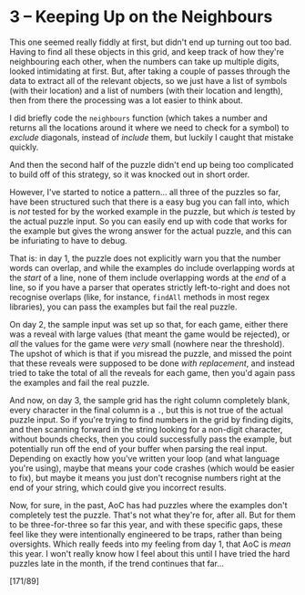 # 3 &ndash; Keeping Up on the Neighbours
This one seemed really fiddly at first, but didn't end up turning out too bad. Having to find all these objects in this grid, and keep track of how they're neighbouring each other, when the numbers can take up multiple digits, looked intimidating at first. But, after taking a couple of passes through the data to extract all of the relevant objects, so we just have a list of symbols (with their location) and a list of numbers (with their location and length), then from there the processing was a lot easier to think about.

I did briefly code the `neighbours` function (which takes a number and returns all the locations around it where we need to check for a symbol) to _exclude_ diagonals, instead of _include_ them, but luckily I caught that mistake quickly.

And then the second half of the puzzle didn't end up being too complicated to build off of this strategy, so it was knocked out in short order.

However, I've started to notice a pattern... all three of the puzzles so far, have been structured such that there is a easy bug you can fall into, which is _not_ tested for by the worked example in the puzzle, but which _is_ tested by the actual puzzle input. So you can easily end up with code that works for the example but gives the wrong answer for the actual puzzle, and this can be infuriating to have to debug.

That is: in day 1, the puzzle does not explicitly warn you that the number words can overlap, and while the examples do include overlapping words at the _start_ of a line, none of them include overlapping words at the _end_ of a line, so if you have a parser that operates strictly left-to-right and does not recognise overlaps (like, for instance, `findAll` methods in most regex libraries), you can pass the examples but fail the real puzzle.

On day 2, the sample input was set up so that, for each game, either there was a reveal with large values (that meant the game would be rejected), or _all_ the values for the game were _very_ small (nowhere near the threshold). The upshot of which is that if you misread the puzzle, and missed the point that these reveals were supposed to be done _with replacement_, and instead tried to take the total of all the reveals for each game, then you'd again pass the examples and fail the real puzzle.

And now, on day 3, the sample grid has the right column completely blank, every character in the final column is a `.`, but this is not true of the actual puzzle input. So if you're trying to find numbers in the grid by finding digits, and then scanning forward in the string looking for a non-digit character, without bounds checks, then you could successfully pass the example, but potentially run off the end of your buffer when parsing the real input. Depending on exactly how you've written your loop (and what language you're using), maybe that means your code crashes (which would be easier to fix), but maybe it means you just don't recognise numbers right at the end of your string, which could give you incorrect results.

Now, for sure, in the past, AoC has had puzzles where the examples don't completely test the puzzle. That's not what they're for, after all. But for them to be three-for-three so far this year, and with these specific gaps, these feel like they were intentionally engineered to be traps, rather than being oversights. Which really feeds into my feeling from day 1, that AoC is _mean_ this year. I won't really know how I feel about this until I have tried the hard puzzles late in the month, if the trend continues that far...

[171/89]
